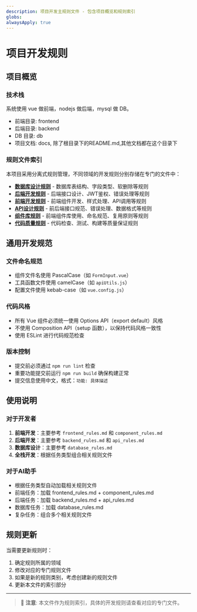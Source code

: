 ```yaml
---
description: 项目开发主规则文件 - 包含项目概览和规则索引
globs: 
alwaysApply: true
---
```

# 项目开发规则

## 项目概览

### 技术栈
系统使用 vue 做前端，nodejs 做后端，mysql 做 DB。
- 前端目录: frontend
- 后端目录: backend
- DB 目录: db
- 项目文档: docs, 除了根目录下的README.md,其他文档都在这个目录下

### 规则文件索引

本项目采用分离式规则管理，不同领域的开发规则分别存储在专门的文件中：

- **[数据库设计规则](./database_rules.md)** - 数据库表结构、字段类型、软删除等规则
- **[后端开发规则](./backend_rules.md)** - 后端接口设计、JWT鉴权、错误处理等规则
- **[前端开发规则](./frontend_rules.md)** - 前端组件开发、样式处理、API调用等规则
- **[API设计规则](./api_rules.md)** - 前后端接口规范、错误处理、数据格式等规则
- **[组件库规则](./component_rules.md)** - 前端组件库使用、命名规范、复用原则等规则
- **[代码质量规则](./code_quality_rules.md)** - 代码检查、测试、构建等质量保证规则

## 通用开发规范

### 文件命名规范
- 组件文件名使用 PascalCase（如 `FormInput.vue`）
- 工具函数文件使用 camelCase（如 `apiUtils.js`）
- 配置文件使用 kebab-case（如 `vue.config.js`）

### 代码风格
- 所有 Vue 组件必须统一使用 Options API（export default）风格
- 不使用 Composition API（setup 函数），以保持代码风格一致性
- 使用 ESLint 进行代码规范检查

### 版本控制
- 提交前必须通过 `npm run lint` 检查
- 重要功能提交前运行 `npm run build` 确保构建正常
- 提交信息使用中文，格式：`功能: 具体描述`

## 使用说明

### 对于开发者
1. **前端开发**：主要参考 `frontend_rules.md` 和 `component_rules.md`
2. **后端开发**：主要参考 `backend_rules.md` 和 `api_rules.md`
3. **数据库设计**：主要参考 `database_rules.md`
4. **全栈开发**：根据任务类型组合相关规则文件

### 对于AI助手
- 根据任务类型自动加载相关规则文件
- 前端任务：加载 frontend_rules.md + component_rules.md
- 后端任务：加载 backend_rules.md + api_rules.md
- 数据库任务：加载 database_rules.md
- 复杂任务：组合多个相关规则文件

## 规则更新

当需要更新规则时：
1. 确定规则所属的领域
2. 修改对应的专门规则文件
3. 如果是新的规则类别，考虑创建新的规则文件
4. 更新本文件的索引部分

---

> 📝 **注意**: 本文件作为规则索引，具体的开发规则请查看对应的专门文件。